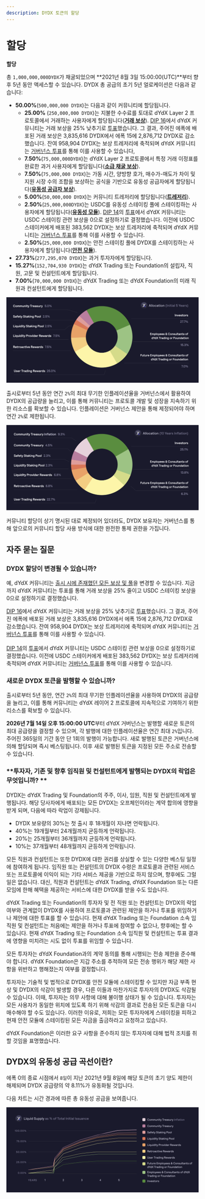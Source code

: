 ```yaml
---
description: DYDX 토큰의 할당
---
```


# 할당

**할당**

총 `1,000,000,000DYDX`가 채굴되었으며 **2021년 8월 3일 15:00:00(UTC)**부터 향후 5년 동안 액세스할 수 있습니다. DYDX 총 공급의 초기 5년 얼로케이션은 다음과 같습니다:

* **50.00%**(`500,000,000 DYDX`)는 다음과 같이 커뮤니티에 할당됩니다.
  * **25.00%** (`250,000,000 DYDX`)는 지불한 수수료를 토대로 dYdX Layer 2 프로토콜에서 거래하는 사용자에게 할당됩니다([**거래 보상**](../rewards/trading-rewards.md)). [DIP 16](https://github.com/dydxfoundation/dip/blob/master/content/dips/DIP-16.md)에서 dYdX 커뮤니티는 거래 보상을 25% 낮추기로 [투표](https://dydx.community/dashboard/proposal/8)했습니다. 그 결과, 주어진 에폭에 배포된 거래 보상은 3,835,616 DYDX에서 에폭 15에 2,876,712 DYDX로 감소했습니다. 잔여 958,904 DYDX는 보상 트레저리에 축적되며 dYdX 커뮤니티는 [거버넌스 투표](https://docs.dydx.community/dydx-governance/voting-and-governance/governance-parameters)를 통해 이를 사용할 수 있습니다,
  * **7.50%**(`75,000,000DYDX`)는 dYdX Layer 2 프로토콜에서 특정 거래 이정표를 완료한 과거 사용자에게 할당됩니다([**소급 채굴 보상**](../rewards/retroactive-mining-rewards.md)).
  * **7.50%**(`75,000,000 DYDX`)는 가동 시간, 양방향 호가, 매수가-매도가 차이 및 지원 시장 수의 조합을 보상하는 공식을 기반으로 유동성 공급자에게 할당됩니다([**유동성 공급자 보상**](../rewards/liquidity-provider-rewards.md)).
  * **5.00%**(`50,000,000 DYDX`)는 커뮤니티 트레저리에 할당됩니다([**트레저리**](community-treasury.md)).
  * **2.50%**(`25,000,000DYDX`)는 USDC를 유동성 스테이킹 풀에 스테이킹하는 사용자에게 할당됩니다([**유동성 모듈**](../staking-pools/liquidity-staking-pool.md)). [DIP 14](https://github.com/dydxfoundation/dip/blob/master/content/dips/DIP-14.md)의 [투표](https://dydx.community/dashboard/proposal/7)에서 dYdX 커뮤니티는 USDC 스테이킹 관련 보상을 0으로 설정하기로 결정했습니다. 이전에 USDC 스테이커에게 배포된 383,562 DYDX는 보상 트레저리에 축적되며 dYdX 커뮤니티는 [거버넌스 투표](https://docs.dydx.community/dydx-governance/voting-and-governance/governance-parameters)를 통해 이를 사용할 수 있습니다.
  * **2.50%**(`25,000,000 DYDX`)는 안전 스테이킹 풀에 DYDX를 스테이킹하는 사용자에게 할당됩니다([**안전 모듈**](../staking-pools/safety-staking-pool.md)).
* **27.73%**(`277,295,070 DYDX`)는 과거 투자자에게 할당됩니다.
* **15.27%**(`152,704,930 DYDX`)는 dYdX Trading 또는 Foundation의 설립자, 직원, 고문 및 컨설턴트에게 할당됩니다.
* **7.00%**(`70,000,000 DYDX`)는 dYdX Trading 또는 dYdX Foundation의 미래 직원과 컨설턴트에게 할당됩니다.

![](../.gitbook/assets/1-dydx-allocations-initial-5-years.png)

출시로부터 5년 동안 연간 `2%`의 최대 무기한 인플레이션율을 거버넌스에서 활용하여 DYDX의 공급량을 늘리고, 이를 통해 커뮤니티는 프로토콜 개발 및 성장을 지속하기 위한 리소스를 확보할 수 있습니다. 인플레이션은 거버넌스 제안을 통해 제정되어야 하며 연간 `2%`로 제한됩니다.

![](../.gitbook/assets/1-allocation-10-years-inflation.png)

커뮤니티 할당이 상기 명시된 대로 제정되어 있더라도, DYDX 보유자는 거버넌스를 통해 앞으로의 커뮤니티 할당 사용 방식에 대한 완전한 통제 권한을 가집니다.

## **자주 묻는 질문**

### DYDX 할당이 변경될 수 있습니까?

예, dYdX 커뮤니티는 [출시 시에 존재했던 모든 보상 및 풀](../voting-and-governance/governance-parameters.md)을 변경할 수 있습니다. 지금까지 dYdX 커뮤니티는 투표를 통해 거래 보상을 25% 줄이고 USDC 스테이킹 보상을 0으로 설정하기로 결정했습니다.

[DIP 16](https://github.com/dydxfoundation/dip/blob/master/content/dips/DIP-16.md)에서 dYdX 커뮤니티는 거래 보상을 25% 낮추기로 [투표](https://dydx.community/dashboard/proposal/8)했습니다. 그 결과, 주어진 에폭에 배포된 거래 보상은 3,835,616 DYDX에서 에폭 15에 2,876,712 DYDX로 감소했습니다. 잔여 958,904 DYDX는 보상 트레저리에 축적되며 dYdX 커뮤니티는 [거버넌스 투표](https://docs.dydx.community/dydx-governance/voting-and-governance/governance-parameters)를 통해 이를 사용할 수 있습니다.\
\
 [DIP 14](https://github.com/dydxfoundation/dip/blob/master/content/dips/DIP-14.md)의 [투표](https://dydx.community/dashboard/proposal/7)에서 dYdX 커뮤니티는 USDC 스테이킹 관련 보상을 0으로 설정하기로 결정했습니다. 이전에 USDC 스테이커에게 배포된 383,562 DYDX는 보상 트레저리에 축적되며 dYdX 커뮤니티는 [거버넌스 투표](https://docs.dydx.community/dydx-governance/voting-and-governance/governance-parameters)를 통해 이를 사용할 수 있습니다.

### **새로운 DYDX 토큰을 발행할 수 있습니까?**

출시로부터 5년 동안, 연간 `2%`의 최대 무기한 인플레이션율을 사용하여 DYDX의 공급량을 늘리고, 이를 통해 커뮤니티는 dYdX 레이어 2 프로토콜에 지속적으로 기여하기 위한 리소스를 확보할 수 있습니다.

**2026년 7월 14일 오후 15:00:00 UTC**부터 dYdX 거버넌스는 발행할 새로운 토큰의 최대 공급량을 결정할 수 있으며, 각 발행에 대한 인플레이션율은 연간 최대 `2%`입니다. 주어진 365일의 기간 동안 단 1회의 발행이 가능합니다. 새로 발행된 토큰은 거버넌스에 의해 할당되며 즉시 베스팅됩니다. 이후 새로 발행된 토큰을 지정된 모든 주소로 전송할 수 있습니다.

### **투자자, 기존 및 향후 임직원 및 컨설턴트에게 발행되는 DYDX의 락업은 무엇입니까? **

DYDX는 dYdX Trading 및 Foundation의 주주, 이사, 임원, 직원 및 컨설턴트에게 발행됩니다. 해당 당사자에게 배포되는 모든 DYDX는 오프체인이라는 계약 합의에 영향을 받게 되며, 다음에 따라 락업이 강제됩니다.

* DYDX 보유량의 30%는 첫 출시 후 18개월이 지나면 언락됩니다.
* 40%는 19개월부터 24개월까지 균등하게 언락됩니다.
* 20%는 25개월부터 36개월까지 균등하게 언락됩니다.
* 10%는 37개월부터 48개월까지 균등하게 언락됩니다.

모든 직원과 컨설턴트는 또한 DYDX에 대한 권리를 상실할 수 있는 다양한 베스팅 일정에 참여하게 됩니다.  임직원 또는 컨설턴트의 DYDX 수령은 프로토콜과 관련된 서비스 또는 프로토콜에 이익이 되는 기타 서비스 제공을 기반으로 하지 않으며, 향후에도 그럴 일은 없습니다. 대신, 직원과 컨설턴트는 dYdX Trading, dYdX Foundation 또는 다른 모임에 한해 혜택을 제공하는 서비스에 대한 DYDX를 받을 수도 있습니다.

dYdX Trading 또는 Foundation의 투자자 및 전 직원 또는 컨설턴트는 DYDX의 락업 여부와 관계없이 DYDX를 사용하여 프로토콜과 관련된 제안을 하거나 투표를 위임하거나 제안에 대한 투표를 할 수 있습니다. 현재 dYdX Trading 또는 Foundation 소속 임직원 및 컨설턴트는 처음에는 제안을 하거나 투표에 참여할 수 없으나, 향후에는 할 수 있습니다. 현재 dYdX Trading 또는 Foundation 소속 임직원 및 컨설턴트는 투표 결과에 영향을 미치려는 시도 없이 투표를 위임할 수 있습니다.

모든 투자자는 dYdX Foundation과의 계약 동의를 통해 시행되는 전송 제한을 준수해야 합니다. dYdX Foundation은 지갑 주소를 추적하여 모든 전송 행위가 해당 제한 사항을 위반하고 행해졌는지 여부를 결정합니다.

투자자는 기술적 및 법적으로 DYDX를 안전 모듈에 스테이킹할 수 있지만 자금 부족 현상 및 DYDX의 삭감이 발생할 경우, 다른 이들과 마찬가지로 투자자의 DYDX도 삭감될 수 있습니다. 이때, 투자자는 의무 사항에 대해 불이행 상태가 될 수 있습니다. 투자자는 모든 사용자가 동일한 위치에 있도록 하기 위해 삭감의 결과로 전송된 모든 토큰을 다시 매수해야 할 수도 있습니다. 이러한 이유로, 저희는 모든 투자자에게 스테이킹을 피하고 현재 안전 모듈에 스테이킹된 모든 자금을 출금하라고 요청하고 있습니다.

dYdX Foundation은 이러한 요구 사항을 준수하지 않는 투자자에 대해 법적 조치를 취할 것임을 표명했습니다.

## DYDX의 유동성 공급 곡선이란?

에폭 0의 종료 시점에서 `8일`이 지난 2021년 9월 8일에 해당 토큰의 초기 양도 제한이 해제되며 DYDX 공급량의 약 8.11%가 유동화될 것입니다.

다음 차트는 시간 경과에 따른 총 유동성 공급을 보여줍니다.

![](../.gitbook/assets/1-liquid-supply-schedule.png)
